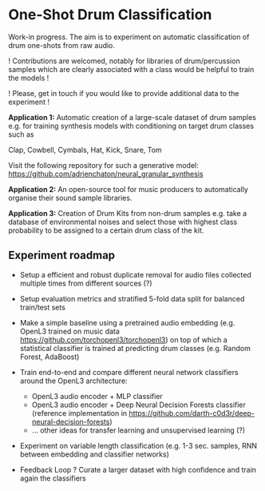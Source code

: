 # One-Shot Drum Classification

Work-in progress. The aim is to experiment on automatic classification of drum one-shots from raw audio.

! Contributions are welcomed, notably for libraries of drum/percussion samples which are clearly associated with a class would be helpful to train the models !

! Please, get in touch if you would like to provide additional data to the experiment !

**Application 1:** Automatic creation of a large-scale dataset of drum samples e.g. for training synthesis models with conditioning on target drum classes such as

Clap, Cowbell, Cymbals, Hat, Kick, Snare, Tom

Visit the following repository for such a generative model: https://github.com/adrienchaton/neural_granular_synthesis

**Application 2:** An open-source tool for music producers to automatically organise their sound sample libraries.

**Application 3:** Creation of Drum Kits from non-drum samples e.g. take a database of environmental noises and select those with highest class probability to be assigned to a certain drum class of the kit.

## Experiment roadmap

* Setup a efficient and robust duplicate removal for audio files collected multiple times from different sources (?)

* Setup evaluation metrics and stratified 5-fold data split for balanced train/test sets

* Make a simple baseline using a pretrained audio embedding (e.g. OpenL3 trained on music data https://github.com/torchopenl3/torchopenl3) on top of which a statistical classifier is trained at predicting drum classes (e.g. Random Forest, AdaBoost)

* Train end-to-end and compare different neural network classifiers around the OpenL3 architecture:
  * OpenL3 audio encoder + MLP classifier
  * OpenL3 audio encoder + Deep Neural Decision Forests classifier (reference implementation in https://github.com/darth-c0d3r/deep-neural-decision-forests)
  * ... other ideas for transfer learning and unsupervised learning (?)

* Experiment on variable length classification (e.g. 1-3 sec. samples, RNN between embedding and classifier networks)

* Feedback Loop ? Curate a larger dataset with high confidence and train again the classifiers
